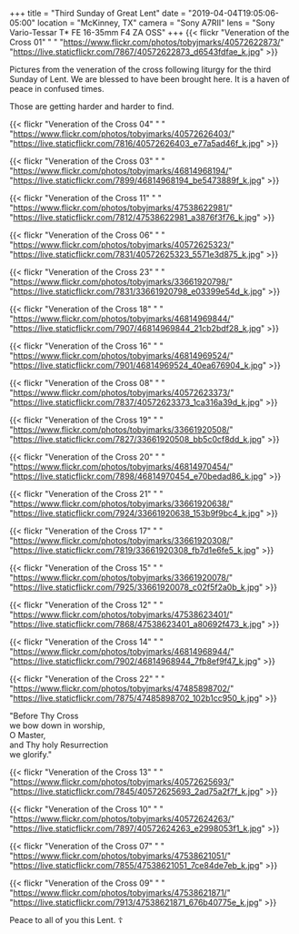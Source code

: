 +++
title = "Third Sunday of Great Lent"
date = "2019-04-04T19:05:06-05:00"
location = "McKinney, TX"
camera = "Sony A7RII"
lens = "Sony Vario-Tessar T* FE 16-35mm F4 ZA OSS"
+++
{{< flickr "Veneration of the Cross 01"
           "                               "
           "https://www.flickr.com/photos/tobyjmarks/40572622873/"
           "https://live.staticflickr.com/7867/40572622873_d6543fdfae_k.jpg" >}}
<!--more-->
Pictures from the veneration of the cross following liturgy for the third Sunday of Lent. We are blessed to have been brought here. It is a haven of peace in confused times.

Those are getting harder and harder to find. 

{{< flickr "Veneration of the Cross 04"
           "                               "
           "https://www.flickr.com/photos/tobyjmarks/40572626403/"
           "https://live.staticflickr.com/7816/40572626403_e77a5ad46f_k.jpg" >}}

{{< flickr "Veneration of the Cross 03"
           "                               "
           "https://www.flickr.com/photos/tobyjmarks/46814968194/"
           "https://live.staticflickr.com/7899/46814968194_be5473889f_k.jpg" >}}
           
{{< flickr "Veneration of the Cross 11"
           "                               "
           "https://www.flickr.com/photos/tobyjmarks/47538622981/"
           "https://live.staticflickr.com/7812/47538622981_a3876f3f76_k.jpg" >}}
           
{{< flickr "Veneration of the Cross 06"
           "                               "
           "https://www.flickr.com/photos/tobyjmarks/40572625323/"
           "https://live.staticflickr.com/7831/40572625323_5571e3d875_k.jpg" >}}

{{< flickr "Veneration of the Cross 23"
           "                               "
           "https://www.flickr.com/photos/tobyjmarks/33661920798/"
           "https://live.staticflickr.com/7831/33661920798_e03399e54d_k.jpg" >}}

{{< flickr "Veneration of the Cross 18"
           "                               "
           "https://www.flickr.com/photos/tobyjmarks/46814969844/"
           "https://live.staticflickr.com/7907/46814969844_21cb2bdf28_k.jpg" >}}

{{< flickr "Veneration of the Cross 16"
           "                               "
           "https://www.flickr.com/photos/tobyjmarks/46814969524/"
           "https://live.staticflickr.com/7901/46814969524_40ea676904_k.jpg" >}}

{{< flickr "Veneration of the Cross 08"
           "                               "
           "https://www.flickr.com/photos/tobyjmarks/40572623373/"
           "https://live.staticflickr.com/7837/40572623373_1ca316a39d_k.jpg" >}}

{{< flickr "Veneration of the Cross 19"
           "                               "
           "https://www.flickr.com/photos/tobyjmarks/33661920508/"
           "https://live.staticflickr.com/7827/33661920508_bb5c0cf8dd_k.jpg" >}}

{{< flickr "Veneration of the Cross 20"
           "                               "
           "https://www.flickr.com/photos/tobyjmarks/46814970454/"
           "https://live.staticflickr.com/7898/46814970454_e70bedad86_k.jpg" >}}

{{< flickr "Veneration of the Cross 21"
           "                               "
           "https://www.flickr.com/photos/tobyjmarks/33661920638/"
           "https://live.staticflickr.com/7924/33661920638_153b9f9bc4_k.jpg" >}}

{{< flickr "Veneration of the Cross 17"
           "                               "
           "https://www.flickr.com/photos/tobyjmarks/33661920308/"
           "https://live.staticflickr.com/7819/33661920308_fb7d1e6fe5_k.jpg" >}}

{{< flickr "Veneration of the Cross 15"
           "                               "
           "https://www.flickr.com/photos/tobyjmarks/33661920078/"
           "https://live.staticflickr.com/7925/33661920078_c02f5f2a0b_k.jpg" >}}

{{< flickr "Veneration of the Cross 12"
           "                               "
           "https://www.flickr.com/photos/tobyjmarks/47538623401/"
           "https://live.staticflickr.com/7868/47538623401_a80692f473_k.jpg" >}}

{{< flickr "Veneration of the Cross 14"
           "                               "
           "https://www.flickr.com/photos/tobyjmarks/46814968944/"
           "https://live.staticflickr.com/7902/46814968944_7fb8ef9f47_k.jpg" >}}

{{< flickr "Veneration of the Cross 22"
           "                               "
           "https://www.flickr.com/photos/tobyjmarks/47485898702/"
           "https://live.staticflickr.com/7875/47485898702_102b1cc950_k.jpg" >}}

"Before Thy Cross <br>
we bow down in worship, <br>
O Master, <br>
and Thy holy Resurrection <br>
we glorify."

{{< flickr "Veneration of the Cross 13"
           "                               "
           "https://www.flickr.com/photos/tobyjmarks/40572625693/"
           "https://live.staticflickr.com/7845/40572625693_2ad75a2f7f_k.jpg" >}}

{{< flickr "Veneration of the Cross 10"
           "                               "
           "https://www.flickr.com/photos/tobyjmarks/40572624263/"
           "https://live.staticflickr.com/7897/40572624263_e2998053f1_k.jpg" >}}

{{< flickr "Veneration of the Cross 07"
           "                               "
           "https://www.flickr.com/photos/tobyjmarks/47538621051/"
           "https://live.staticflickr.com/7855/47538621051_7ce84de7eb_k.jpg" >}}

{{< flickr "Veneration of the Cross 09"
           "                               "
           "https://www.flickr.com/photos/tobyjmarks/47538621871/"
           "https://live.staticflickr.com/7913/47538621871_676b40775e_k.jpg" >}}

Peace to all of you this Lent.   ☦️